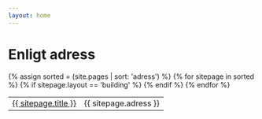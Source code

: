 ```yaml
---
layout: home
---
```

# Enligt adress
<table>
    {% assign sorted = (site.pages | sort: 'adress')  %}
    {% for sitepage in sorted %}
        {% if sitepage.layout == 'building' %}
        <tr><td><a href="{{ sitepage.url }}">{{ sitepage.title }}</a></td>
        <td>{{ sitepage.adress }}</td>
        </tr>
      {% endif %}
    {% endfor %}
</table>
